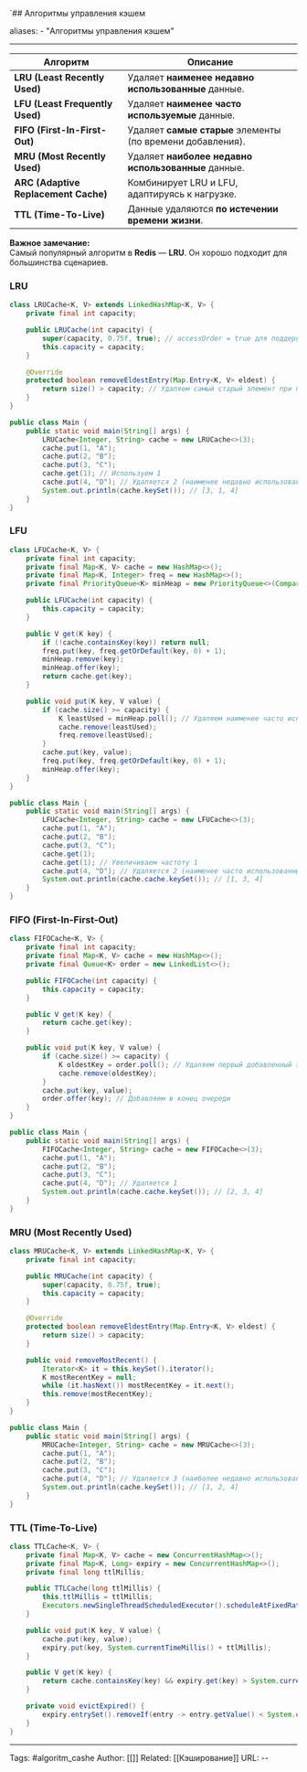 `## Алгоритмы управления кэшем

aliases: 
	- "Алгоритмы управления кэшем"

---

| Алгоритм                             | Описание                                                   |
| ------------------------------------ | ---------------------------------------------------------- |
| **LRU (Least Recently Used)**        | Удаляет **наименее недавно использованные** данные.        |
| **LFU (Least Frequently Used)**      | Удаляет **наименее часто используемые** данные.            |
| **FIFO (First-In-First-Out)**        | Удаляет **самые старые** элементы (по времени добавления). |
| **MRU (Most Recently Used)**         | Удаляет **наиболее недавно использованные** данные.        |
| **ARC (Adaptive Replacement Cache)** | Комбинирует LRU и LFU, адаптируясь к нагрузке.             |
| **TTL (Time-To-Live)**               | Данные удаляются **по истечении времени жизни**.           |
**Важное замечание:**  
Самый популярный алгоритм в **Redis** — **LRU**. Он хорошо подходит для большинства сценариев.


### LRU
```java
class LRUCache<K, V> extends LinkedHashMap<K, V> {
    private final int capacity;

    public LRUCache(int capacity) {
        super(capacity, 0.75f, true); // accessOrder = true для поддержки LRU
        this.capacity = capacity;
    }

    @Override
    protected boolean removeEldestEntry(Map.Entry<K, V> eldest) {
        return size() > capacity; // Удаляем самый старый элемент при переполнении
    }
}

public class Main {
    public static void main(String[] args) {
        LRUCache<Integer, String> cache = new LRUCache<>(3);
        cache.put(1, "A");
        cache.put(2, "B");
        cache.put(3, "C");
        cache.get(1); // Используем 1
        cache.put(4, "D"); // Удаляется 2 (наименее недавно использованный)
        System.out.println(cache.keySet()); // [3, 1, 4]
    }
}
```
### LFU
```java
class LFUCache<K, V> {
    private final int capacity;
    private final Map<K, V> cache = new HashMap<>();
    private final Map<K, Integer> freq = new HashMap<>();
    private final PriorityQueue<K> minHeap = new PriorityQueue<>(Comparator.comparingInt(freq::get));

    public LFUCache(int capacity) {
        this.capacity = capacity;
    }

    public V get(K key) {
        if (!cache.containsKey(key)) return null;
        freq.put(key, freq.getOrDefault(key, 0) + 1);
        minHeap.remove(key);
        minHeap.offer(key);
        return cache.get(key);
    }

    public void put(K key, V value) {
        if (cache.size() >= capacity) {
            K leastUsed = minHeap.poll(); // Удаляем наименее часто используемый
            cache.remove(leastUsed);
            freq.remove(leastUsed);
        }
        cache.put(key, value);
        freq.put(key, freq.getOrDefault(key, 0) + 1);
        minHeap.offer(key);
    }
}

public class Main {
    public static void main(String[] args) {
        LFUCache<Integer, String> cache = new LFUCache<>(3);
        cache.put(1, "A");
        cache.put(2, "B");
        cache.put(3, "C");
        cache.get(1);
        cache.get(1); // Увеличиваем частоту 1
        cache.put(4, "D"); // Удаляется 2 (наименее часто использованный)
        System.out.println(cache.cache.keySet()); // [1, 3, 4]
    }
}
```
### FIFO (First-In-First-Out)
```java
class FIFOCache<K, V> {
    private final int capacity;
    private final Map<K, V> cache = new HashMap<>();
    private final Queue<K> order = new LinkedList<>();

    public FIFOCache(int capacity) {
        this.capacity = capacity;
    }

    public V get(K key) {
        return cache.get(key);
    }

    public void put(K key, V value) {
        if (cache.size() >= capacity) {
            K oldestKey = order.poll(); // Удаляем первый добавленный элемент
            cache.remove(oldestKey);
        }
        cache.put(key, value);
        order.offer(key); // Добавляем в конец очереди
    }
}

public class Main {
    public static void main(String[] args) {
        FIFOCache<Integer, String> cache = new FIFOCache<>(3);
        cache.put(1, "A");
        cache.put(2, "B");
        cache.put(3, "C");
        cache.put(4, "D"); // Удаляется 1
        System.out.println(cache.cache.keySet()); // [2, 3, 4]
    }
}
```
### MRU (Most Recently Used)
```java
class MRUCache<K, V> extends LinkedHashMap<K, V> {
    private final int capacity;

    public MRUCache(int capacity) {
        super(capacity, 0.75f, true);
        this.capacity = capacity;
    }

    @Override
    protected boolean removeEldestEntry(Map.Entry<K, V> eldest) {
        return size() > capacity;
    }

    public void removeMostRecent() {
        Iterator<K> it = this.keySet().iterator();
        K mostRecentKey = null;
        while (it.hasNext()) mostRecentKey = it.next();
        this.remove(mostRecentKey);
    }
}

public class Main {
    public static void main(String[] args) {
        MRUCache<Integer, String> cache = new MRUCache<>(3);
        cache.put(1, "A");
        cache.put(2, "B");
        cache.put(3, "C");
        cache.put(4, "D"); // Удаляется 3 (наиболее недавно использованный)
        System.out.println(cache.keySet()); // [1, 2, 4]
    }
}
```
### TTL (Time-To-Live)
```java
class TTLCache<K, V> {
    private final Map<K, V> cache = new ConcurrentHashMap<>();
    private final Map<K, Long> expiry = new ConcurrentHashMap<>();
    private final long ttlMillis;

    public TTLCache(long ttlMillis) {
        this.ttlMillis = ttlMillis;
        Executors.newSingleThreadScheduledExecutor().scheduleAtFixedRate(this::evictExpired, ttlMillis, ttlMillis, TimeUnit.MILLISECONDS);
    }

    public void put(K key, V value) {
        cache.put(key, value);
        expiry.put(key, System.currentTimeMillis() + ttlMillis);
    }

    public V get(K key) {
        return cache.containsKey(key) && expiry.get(key) > System.currentTimeMillis() ? cache.get(key) : null;
    }

    private void evictExpired() {
        expiry.entrySet().removeIf(entry -> entry.getValue() < System.currentTimeMillis());
    }
}
```

---

Tags:  #algoritm_cashe
Author: [[]]
Related: [[Кэширование]]
URL: -- 